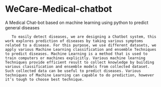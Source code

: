 # WeCare-Medical-chatbot
A Medical Chat-bot based on machine learning using python to predict general diseases


       To easily detect diseases, we are designing a Chatbot system, this work explores prediction of diseases by taking various symptoms related to a disease. For this purpose, we use different datasets, we apply various Machine Learning classification and ensemble Techniques to predict diseases. Machine Learning is a method that is used to train computers or machines explicitly. Various machine learning Techniques provide efficient result to collect knowledge by building various classification and ensemble models from collected dataset. Such collected data can be useful to predict diseases. Various techniques of Machine Learning can capable to do prediction, however it’s tough to choose best technique.  
